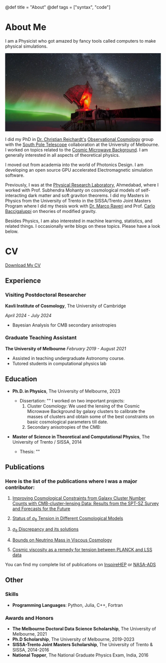 @def title = "About"
@def tags = ["syntax", "code"]

# About Me
I am a Physicist who got amazed by fancy tools called computers to make physical simulations.


![SPT](/assets/spt.webp)

I did my PhD in [Dr. Christian Reichardt's](https://pursuit.unimelb.edu.au/individuals/associate-professor-christian-reichardt) [Observational Cosmology](http://www.ph.unimelb.edu.au/~creichardt/obscos/Welcome.html) group with the [South Pole Telescope](https://pole.uchicago.edu/public/Home.html) collaboration at the University of Melbourne. I worked on topics related to the [Cosmic Microwave Background](https://en.wikipedia.org/wiki/Cosmic_microwave_background). I am generally interested in all aspects of theoretical physics.

I moved out from academia into the world of Photonics Design. I am developing an open source GPU accelerated Electromagnetic simulation software.

Previously, I was at the [Physical Research Laboratory](https://www.prl.res.in/prl-eng/), Ahmedabad, where I worked with Prof. Subhendra Mohanty on cosmological models of self-interacting dark matter and soft graviton theorems.
I did my Masters in Physics from the University of Trento in the SISSA/Trento Joint Masters Program where I did my thesis work with [Dr. Marco Raveri](https://marcoraveri.com/) and Prof. [Carlo Baccigaluppi](https://www.sissa.it/ap/members.php?ID=94) on theories of modified gravity.

Besides Physics, I am also interested in machine learning, statistics, and related things. I occasionally write blogs on these topics. Please have a look below.

# CV
[Download My CV](/assets/Chaubal_CV.pdf)

## Experience
### Visiting Postdoctoral Researcher
**Kavli Institute of Cosmology**, The University of Cambridge

*April 2024 - July 2024*
- Bayesian Analysis for CMB secondary anisotropies

### Graduate Teaching Assistant
**The University of Melbourne**
*February 2019 - August 2021*
- Assisted in teaching undergraduate Astronomy course.
- Tutored students in computational physics lab

## Education
- **Ph.D. in Physics**, The University of Melbourne, 2023
  - Dissertation: ""
    I worked on two important projects:
      1. Cluster Cosmology: We used the lensing of the Cosmic Microwave Background by galaxy clusters to calibrate the masses of clusters and obtain some of the best constraints on basic cosmological parameters till date.
      2. Secondary anisotropies of the CMB:

- **Master of Science in Theoretical and Computational Physics**, The University of Trento / SISSA, 2014
  - Thesis: ""

## Publications
### Here is the list of the publications where I was a major contributor:

1. [Improving Cosmological Constraints from Galaxy Cluster Number Counts with CMB-cluster-lensing Data: Results from the SPT-SZ Survey and Forecasts for the Future](https://iopscience.iop.org/article/10.3847/1538-4357/ac6a55)

2. [Status of $\sigma_8$ Tension in Different Cosmological Models](https://link.springer.com/chapter/10.1007/978-981-33-4408-2_129)

3. [$\sigma_8$ Discrepancy and its solutions](https://doi.org/10.1007/s12036-018-9543-4)

4. [Bounds on Neutrino Mass in Viscous Cosmology](https://doi.org/10.1088/1475-7516/2018/05/031)

5. [Cosmic viscosity as a remedy for tension between PLANCK and LSS data](https://doi.org/10.1088/1475-7516/2017/11/005)

You can find my complete list of publications on [InspireHEP](https://inspirehep.net/literature?sort=mostrecent&size=25&page=1&q=f%20a%20prakrut%20chaubal&ui-citation-summary=true) or [NASA-ADS](https://ui.adsabs.harvard.edu/search/filter_author_facet_hier_fq_author=AND&filter_author_facet_hier_fq_author=author_facet_hier%3A%220%2FChaubal%2C%20P%22&fq=%7B!type%3Daqp%20v%3D%24fq_author%7D&fq_author=(author_facet_hier%3A%220%2FChaubal%2C%20P%22)&q=((%20author%3A%22prakrut%20chaubal%22)%20AND%20year%3A2017-2023)&sort=date%20desc%2C%20bibcode%20desc&p_=0)
<!-- # Talks -->
<!-- ## Quantum Computing: The Future of Technology -->
<!-- **International Conference on Quantum Technologies** -->
<!-- *April 2023* -->
<!-- - Delivered a keynote speech on the advancements and future prospects of quantum computing. -->
<!---->
<!-- ## Theoretical Physics in the 21st Century -->
<!-- **Global Symposium on Advanced Physics** -->
<!-- *November 2021* -->
<!-- - Presented a paper on the latest developments in theoretical physics and their implications for the future. -->

<!-- # Volunteering -->
<!-- ## President -->
<!-- **Indian Institute Graduate (I2G) Group** -->
<!-- *January 2021 - December 2022* -->
<!-- - Coordinated with students stuck during the pandemic to find flight with the help of the Consulate -->
<!-- - Organized online and in-person events -->

## Other
### Skills
- **Programming Languages**: Python, Julia, C++, Fortran

### Awards and Honors
- **The Melbourne Doctoral Data Science Scholarship**, The University of Melbourne, 2021
- **Ph.D Scholarship**, The University of Melbourne, 2019-2023
- **SISSA-Trento Joint Masters Scholarship**, The University of Trento & SISSA, 2014-2016
- **National Topper**, The National Graduate Physics Exam, India, 2016

<!-- ## Publications -->
<!-- - Author of over 20 peer-reviewed articles in journals such as *Physical Review Letters*, *Journal of Computational Physics*, and *The Astrophysical Journal*. -->
<!-- Full Publication list: -->
